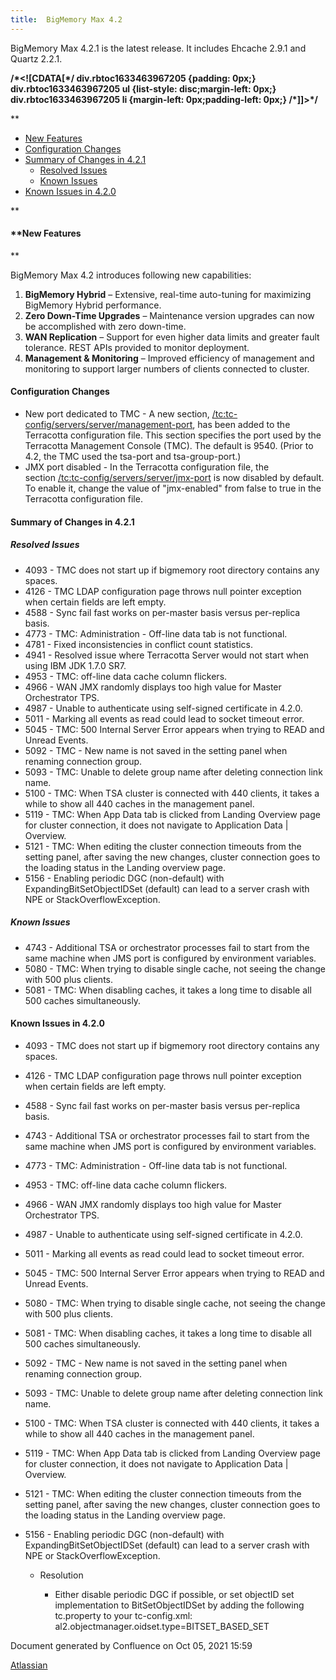 ```yaml
---
title:  BigMemory Max 4.2  
---
```


BigMemory Max 4.2.1 is the latest release. It includes Ehcache 2.9.1 and Quartz 2.2.1.

**/\*<!\[CDATA\[\*/ div.rbtoc1633463967205 {padding: 0px;} div.rbtoc1633463967205 ul {list-style: disc;margin-left: 0px;} div.rbtoc1633463967205 li {margin-left: 0px;padding-left: 0px;} /\*\]\]>\*/**

**

*   [New Features](#BigMemoryMax4.2-NewFeatures)
*   [Configuration Changes](#BigMemoryMax4.2-ConfigurationChanges)
*   [Summary of Changes in 4.2.1](#BigMemoryMax4.2-SummaryofChangesin4.2.1)
    *   [Resolved Issues](#BigMemoryMax4.2-ResolvedIssues)
    *   [Known Issues](#BigMemoryMax4.2-KnownIssues)
*   [Known Issues in 4.2.0](#BigMemoryMax4.2-KnownIssuesin4.2.0)

**

#### **New Features  
**

BigMemory Max 4.2 introduces following new capabilities:

1.  **BigMemory Hybrid** – Extensive, real-time auto-tuning for maximizing BigMemory Hybrid performance.
2.  **Zero Down-Time Upgrades** – Maintenance version upgrades can now be accomplished with zero down-time.
3.  **WAN Replication** – Support for even higher data limits and greater fault tolerance. REST APIs provided to monitor deployment.
4.  **Management & Monitoring** – Improved efficiency of management and monitoring to support larger numbers of clients connected to cluster.

#### Configuration Changes

*   New port dedicated to TMC - A new section, [/tc:tc-config/servers/server/management-port](http://terracotta-org.terracotta.eur.ad.sag/generated/4.2.0/html/bmm-all/BigMemory_Max_Documentation_Set/re-tconfig_servers_parameters_11#wwconnect_header "/tc:tc-config/servers/server/management-port"), has been added to the Terracotta configuration file. This section specifies the port used by the Terracotta Management Console (TMC). The default is 9540. (Prior to 4.2, the TMC used the tsa-port and tsa-group-port.)
*   JMX port disabled - In the Terracotta configuration file, the section [/tc:tc-config/servers/server/jmx-port](http://terracotta-org.terracotta.eur.ad.sag/generated/4.2.0/html/bmm-all/BigMemory_Max_Documentation_Set/re-tconfig_servers_parameters_9#wwconnect_header "/tc:tc-config/servers/server/jmx-port") is now disabled by default. To enable it, change the value of "jmx-enabled" from false to true in the Terracotta configuration file.

#### Summary of Changes in 4.2.1

##### Resolved Issues

*   4093 - TMC does not start up if bigmemory root directory contains any spaces.
*   4126 - TMC LDAP configuration page throws null pointer exception when certain fields are left empty.
*   4588 - Sync fail fast works on per-master basis versus per-replica basis.
*   4773 - TMC: Administration - Off-line data tab is not functional.
*   4781 - Fixed inconsistencies in conflict count statistics.
*   4941 - Resolved issue where Terracotta Server would not start when using IBM JDK 1.7.0 SR7.
*   4953 - TMC: off-line data cache column flickers.
*   4966 - WAN JMX randomly displays too high value for Master Orchestrator TPS.
*   4987 - Unable to authenticate using self-signed certificate in 4.2.0.
*   5011 - Marking all events as read could lead to socket timeout error.
*   5045 - TMC: 500 Internal Server Error appears when trying to READ and Unread Events.
*   5092 - TMC - New name is not saved in the setting panel when renaming connection group.
*   5093 - TMC: Unable to delete group name after deleting connection link name.
*   5100 - TMC: When TSA cluster is connected with 440 clients, it takes a while to show all 440 caches in the management panel.
*   5119 - TMC: When App Data tab is clicked from Landing Overview page for cluster connection, it does not navigate to Application Data | Overview.
*   5121 - TMC: When editing the cluster connection timeouts from the setting panel, after saving the new changes, cluster connection goes to the loading status in the Landing overview page.
*   5156 - Enabling periodic DGC (non-default) with ExpandingBitSetObjectIDSet (default) can lead to a server crash with NPE or StackOverflowException.

##### Known Issues  

*   4743 - Additional TSA or orchestrator processes fail to start from the same machine when JMS port is configured by environment variables.
*   5080 - TMC: When trying to disable single cache, not seeing the change with 500 plus clients.
*   5081 - TMC: When disabling caches, it takes a long time to disable all 500 caches simultaneously.

#### Known Issues in 4.2.0

*   4093 - TMC does not start up if bigmemory root directory contains any spaces.
*   4126 - TMC LDAP configuration page throws null pointer exception when certain fields are left empty.
*   4588 - Sync fail fast works on per-master basis versus per-replica basis.
*   4743 - Additional TSA or orchestrator processes fail to start from the same machine when JMS port is configured by environment variables.  
    
*   4773 - TMC: Administration - Off-line data tab is not functional.
*   4953 - TMC: off-line data cache column flickers.
*   4966 - WAN JMX randomly displays too high value for Master Orchestrator TPS.
*   4987 - Unable to authenticate using self-signed certificate in 4.2.0.
*   5011 - Marking all events as read could lead to socket timeout error.
*   5045 - TMC: 500 Internal Server Error appears when trying to READ and Unread Events.
*   5080 - TMC: When trying to disable single cache, not seeing the change with 500 plus clients.
*   5081 - TMC: When disabling caches, it takes a long time to disable all 500 caches simultaneously.
*   5092 - TMC - New name is not saved in the setting panel when renaming connection group.
*   5093 - TMC: Unable to delete group name after deleting connection link name.
*   5100 - TMC: When TSA cluster is connected with 440 clients, it takes a while to show all 440 caches in the management panel.
*   5119 - TMC: When App Data tab is clicked from Landing Overview page for cluster connection, it does not navigate to Application Data | Overview.
*   5121 - TMC: When editing the cluster connection timeouts from the setting panel, after saving the new changes, cluster connection goes to the loading status in the Landing overview page.
*   5156 - Enabling periodic DGC (non-default) with ExpandingBitSetObjectIDSet (default) can lead to a server crash with NPE or StackOverflowException.
    
    *   Resolution
        
        *   Either disable periodic DGC if possible, or set objectID set implementation to BitSetObjectIDSet by adding the following tc.property to your tc-config.xml:  
            al2.objectmanager.oidset.type=BITSET\_BASED\_SET
            
              
              
            

Document generated by Confluence on Oct 05, 2021 15:59

[Atlassian](http://www.atlassian.com/)
